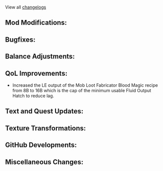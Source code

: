 
View all [changelogs](https://github.com/Divine-Journey-2/Divine-Journey-2/tree/main/changelog)

## Mod Modifications:



## Bugfixes:



## Balance Adjustments:



## QoL Improvements:

- Increased the LE output of the Mob Loot Fabricator Blood Magic recipe from 8B to 16B which is the cap of the minimum usable Fluid Output Hatch to reduce lag.

## Text and Quest Updates:



## Texture Transformations:



## GitHub Developments:



## Miscellaneous Changes:
